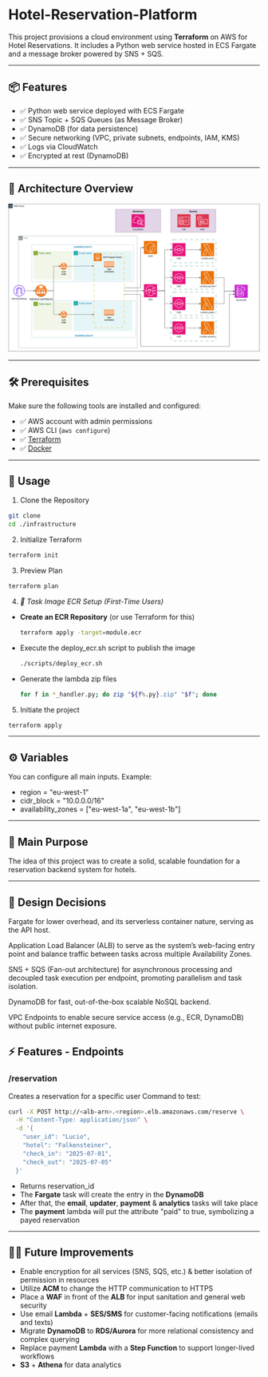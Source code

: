 # Hotel-Reservation-Platform

This project provisions a cloud environment using **Terraform** on AWS for Hotel Reservations. It includes a Python web service hosted in ECS Fargate and a message broker powered by SNS + SQS.

---

## 📦 Features

- ✅ Python web service deployed with ECS Fargate
- ✅ SNS Topic + SQS Queues (as Message Broker)
- ✅ DynamoDB (for data persistence)
- ✅ Secure networking (VPC, private subnets, endpoints, IAM, KMS)
- ✅ Logs via CloudWatch
- ✅ Encrypted at rest (DynamoDB)

---

## 🧱 Architecture Overview

![Architecture Diagram](./assets/diagram.jpg)

---

## 🛠️ Prerequisites

Make sure the following tools are installed and configured:

- ✅ AWS account with admin permissions
- ✅ AWS CLI (`aws configure`)
- ✅ [Terraform](https://www.terraform.io/downloads)
- ✅ [Docker](https://docs.docker.com/get-docker/)

---

## 🚀 Usage

1. Clone the Repository
```bash
git clone
cd ./infrastructure
```

2. Initialize Terraform
```bash
terraform init
```
3. Preview Plan
```bash
terraform plan
```
4.  *🔐 Task Image ECR Setup (First-Time Users)*
- **Create an ECR Repository** (or use Terraform for this)
    ```bash
    terraform apply -target=module.ecr
    ```
- Execute the deploy_ecr.sh script to publish the image
    ```bash
    ./scripts/deploy_ecr.sh
    ```
- Generate the lambda zip files
    ```bash
  for f in *_handler.py; do zip "${f%.py}.zip" "$f"; done
    ```
5. Initiate the project
```bash
terraform apply
```

---
## ⚙️ Variables

You can configure all main inputs. Example:

- region           = "eu-west-1"
- cidr_block       = "10.0.0.0/16"
- availability_zones = ["eu-west-1a", "eu-west-1b"]
---
## 🎯 Main Purpose

The idea of this project was to create a solid, scalable foundation for a reservation backend system for hotels.

---
## 🧠 Design Decisions

Fargate for lower overhead, and its serverless container nature, serving as the API host.

Application Load Balancer (ALB) to serve as the system’s web-facing entry point and balance traffic between tasks across multiple Availability Zones.

SNS + SQS (Fan-out architecture) for asynchronous processing and decoupled task execution per endpoint, promoting parallelism and task isolation.

DynamoDB for fast, out-of-the-box scalable NoSQL backend.

VPC Endpoints to enable secure service access (e.g., ECR, DynamoDB) without public internet exposure.


## ⚡️ Features - Endpoints

### /reservation 

Creates a reservation for a specific user
Command to test:
```bash
curl -X POST http://<alb-arn>.<region>.elb.amazonaws.com/reserve \
  -H "Content-Type: application/json" \
  -d '{
    "user_id": "Lucio",
    "hotel": "Falkensteiner",
    "check_in": "2025-07-01",
    "check_out": "2025-07-05"
  }'
  ```
- Returns reservation_id
- The **Fargate** task will create the entry in the **DynamoDB**
- After that, the **email**, **updater**, **payment** & **analytics** tasks will take place
- The **payment** lambda will put the attribute "paid" to true, symbolizing a payed reservation


---
## 🧑‍💻 Future Improvements

- Enable encryption for all services (SNS, SQS, etc.) & better isolation of permission in resources
- Utilize **ACM** to change the HTTP communication to HTTPS
- Place a **WAF** in front of the **ALB** for input sanitation and general web security
- Use email **Lambda** + **SES/SMS** for customer-facing notifications (emails and texts)
- Migrate **DynamoDB** to **RDS/Aurora** for more relational consistency and complex querying
- Replace payment **Lambda** with a **Step Function** to support longer-lived workflows
- **S3** + **Athena** for data analytics